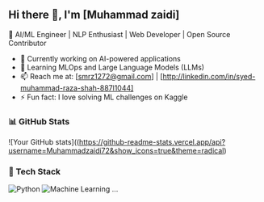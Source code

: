 ## Hi there 👋, I'm [Muhammad zaidi]
🚀 AI/ML Engineer | NLP Enthusiast | Web Developer | Open Source Contributor

- 🔭 Currently working on AI-powered applications
- 🌱 Learning MLOps and Large Language Models (LLMs)
- 📫 Reach me at: [smrz1272@gmail.com] | [http://linkedin.com/in/syed-muhammad-raza-shah-887l1044]
- ⚡ Fun fact: I love solving ML challenges on Kaggle

### 📊 GitHub Stats
![Your GitHub stats]((https://github-readme-stats.vercel.app/api?username=Muhammadzaidi72&show_icons=true&theme=radical)

### 🚀 Tech Stack
![Python](https://img.shields.io/badge/Python-3670A0?style=for-the-badge&logo=python&logoColor=white)
![Machine Learning](https://img.shields.io/badge/MachineLearning-%23F7DF1E.svg?style=for-the-badge)
...

